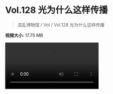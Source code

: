 # Vol.128 光为什么这样传播

> 混乱博物馆 / Vol / Vol.128 光为什么这样传播

**视频大小**: 17.75 MB

<div class="video"><video src="https://file.hsyhx.top/video/混乱博物馆/Vol/128.mp4" controls preload>🤔 您的浏览器不支持 video 标签</video></div>